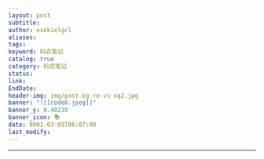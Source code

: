 ```yaml
---
layout: post
subtitle: 
author: ezekielgcl
aliases: 
tags: 
keyword: 码农笔记
catalog: true
category: 码农笔记
status: 
link: 
EndDate: 
header-img: img/post-bg-re-vs-ng2.jpg
banner: "![[code6.jpeg]]"
banner_y: 0.40239
banner_icon: 📚
date: 0001-03-05T06:07:00
last_modify:
---
```

---

